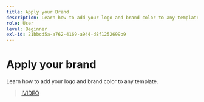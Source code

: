 ```yaml
---
title: Apply your Brand
description: Learn how to add your logo and brand color to any template
role: User
level: Beginner
exl-id: 21bbcd5a-a762-4169-a944-d8f1252699b9
---
```

# Apply your brand

Learn how to add your logo and brand color to any template.

>[!VIDEO](https://video.tv.adobe.com/v/3420218?quality=12&learn=on&hidetitle=true)
